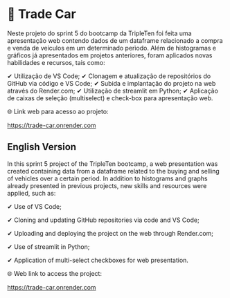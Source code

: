 # 🚗 Trade Car

Neste projeto do sprint 5 do bootcamp da TripleTen foi feita uma apresentação web contendo dados de um dataframe relacionado a compra e venda de veículos em um determinado perìodo. Além de histogramas e gráficos já apresentados em projetos anteriores, foram aplicados novas habilidades e recursos, tais como:

✔ Utilização de VS Code;
✔ Clonagem e atualização de repositórios do GitHub via código e VS Code;
✔ Subida e implantação do projeto na web através do Render.com;
✔ Utilização de streamlit em Python;
✔ Aplicação de caixas de seleção (multiselect) e check-box para apresentação web.

🌐 Link web para acesso ao projeto:

https://trade-car.onrender.com


## English Version


In this sprint 5 project of the TripleTen bootcamp, a web presentation was created containing data from a dataframe related to the buying and selling of vehicles over a certain period. In addition to histograms and graphs already presented in previous projects, new skills and resources were applied, such as:


✔ Use of VS Code;

✔ Cloning and updating GitHub repositories via code and VS Code;

✔ Uploading and deploying the project on the web through Render.com;

✔ Use of streamlit in Python;

✔ Application of multi-select checkboxes for web presentation.

🌐 Web link to access the project:

https://trade-car.onrender.com
